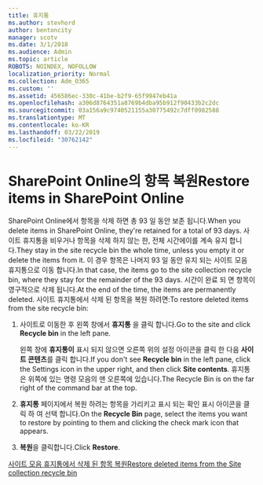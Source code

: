 ```yaml
---
title: 휴지통
ms.author: stevhord
author: bentoncity
manager: scotv
ms.date: 3/1/2018
ms.audience: Admin
ms.topic: article
ROBOTS: NOINDEX, NOFOLLOW
localization_priority: Normal
ms.collection: Adm_O365
ms.custom: ''
ms.assetid: 456586ec-330c-41be-b2f9-65f9947eb41a
ms.openlocfilehash: a306d8764351a8769b4dba95b912f90433b2c2dc
ms.sourcegitcommit: 03a156a9c9740521155a30775492c7dff0982588
ms.translationtype: MT
ms.contentlocale: ko-KR
ms.lasthandoff: 03/22/2019
ms.locfileid: "30762142"
---
```

# <a name="restore-items-in-sharepoint-online"></a><span data-ttu-id="05e26-102">SharePoint Online의 항목 복원</span><span class="sxs-lookup"><span data-stu-id="05e26-102">Restore items in SharePoint Online</span></span>

<span data-ttu-id="05e26-103">SharePoint Online에서 항목을 삭제 하면 총 93 일 동안 보존 됩니다.</span><span class="sxs-lookup"><span data-stu-id="05e26-103">When you delete items in SharePoint Online, they're retained for a total of 93 days.</span></span> <span data-ttu-id="05e26-104">사이트 휴지통을 비우거나 항목을 삭제 하지 않는 한, 전체 시간에이를 계속 유지 합니다.</span><span class="sxs-lookup"><span data-stu-id="05e26-104">They stay in the site recycle bin the whole time, unless you empty it or delete the items from it.</span></span> <span data-ttu-id="05e26-105">이 경우 항목은 나머지 93 일 동안 유지 되는 사이트 모음 휴지통으로 이동 합니다.</span><span class="sxs-lookup"><span data-stu-id="05e26-105">In that case, the items go to the site collection recycle bin, where they stay for the remainder of the 93 days.</span></span> <span data-ttu-id="05e26-106">시간이 완료 되 면 항목이 영구적으로 삭제 됩니다.</span><span class="sxs-lookup"><span data-stu-id="05e26-106">At the end of the time, the items are permanently deleted.</span></span> <span data-ttu-id="05e26-107">사이트 휴지통에서 삭제 된 항목을 복원 하려면:</span><span class="sxs-lookup"><span data-stu-id="05e26-107">To restore deleted items from the site recycle bin:</span></span>
  
1. <span data-ttu-id="05e26-108">사이트로 이동한 후 왼쪽 창에서 **휴지통** 을 클릭 합니다.</span><span class="sxs-lookup"><span data-stu-id="05e26-108">Go to the site and click **Recycle bin** in the left pane.</span></span> 
    
    <span data-ttu-id="05e26-109">왼쪽 창에 **휴지통이** 표시 되지 않으면 오른쪽 위의 설정 아이콘을 클릭 한 다음 **사이트 콘텐츠**를 클릭 합니다.</span><span class="sxs-lookup"><span data-stu-id="05e26-109">If you don't see **Recycle bin** in the left pane, click the Settings icon in the upper right, and then click **Site contents**.</span></span> <span data-ttu-id="05e26-110">휴지통은 위쪽에 있는 명령 모음의 맨 오른쪽에 있습니다.</span><span class="sxs-lookup"><span data-stu-id="05e26-110">The Recycle Bin is on the far right of the command bar at the top.</span></span>
    
2. <span data-ttu-id="05e26-111">**휴지통** 페이지에서 복원 하려는 항목을 가리키고 표시 되는 확인 표시 아이콘을 클릭 하 여 선택 합니다.</span><span class="sxs-lookup"><span data-stu-id="05e26-111">On the **Recycle Bin** page, select the items you want to restore by pointing to them and clicking the check mark icon that appears.</span></span> 
    
3. <span data-ttu-id="05e26-112">**복원**을 클릭합니다.</span><span class="sxs-lookup"><span data-stu-id="05e26-112">Click **Restore**.</span></span>
    
[<span data-ttu-id="05e26-113">사이트 모음 휴지통에서 삭제 된 항목 복원</span><span class="sxs-lookup"><span data-stu-id="05e26-113">Restore deleted items from the Site collection recycle bin</span></span>](https://go.microsoft.com/fwlink/?linkid=866439)
  


